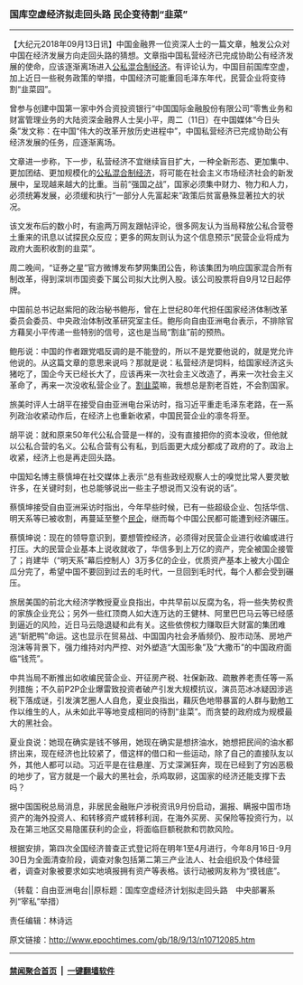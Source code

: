 ### 国库空虚经济拟走回头路 民企变待割“韭菜”
------------------------

<p>【大纪元2018年09月13日讯】中国金融界一位资深人士的一篇文章，触发公众对中国在经济发展方向走回头路的猜想。文章指中国私营经济已完成协助公有经济发展的使命，应该逐渐离场进入<a href="http://www.epochtimes.com/gb/tag/%E5%85%AC%E7%A7%81%E6%B7%B7%E5%90%88%E5%88%B6%E7%BB%8F%E6%B5%8E.html">公私混合制经济</a>。有评论认为，中国目前国库空虚，加上近日一些税务政策的举措，中国经济可能重回毛泽东年代，民营企业将变待割“韭菜园”。</p>
<p>曾参与创建中国第一家中外合资投资银行“中国国际金融股份有限公司”零售业务和财富管理业务的大陆资深金融界人士吴小平，周二（11日）在中国媒体“今日头条”发文称：在中国“伟大的改革开放历史进程中”，中国私营经济已完成协助公有经济发展的任务，应逐渐离场。</p>
<p>文章进一步称，下一步，私营经济不宜继续盲目扩大，一种全新形态、更加集中、更加团结、更加规模化的<a href="http://www.epochtimes.com/gb/tag/%E5%85%AC%E7%A7%81%E6%B7%B7%E5%90%88%E5%88%B6%E7%BB%8F%E6%B5%8E.html">公私混合制经济</a>，将可能在社会主义市场经济社会的新发展中，呈现越来越大的比重。当前“强国之战”，国家必须集中财力、物力和人力，必须统筹发展，必须缓和执行“一部分人先富起来”政策后贫富悬殊显著拉大的状况。</p>
<p>该文发布后的数小时，有逾两万网友跟帖评论，很多网友认为当局释放公私合营卷土重来的讯息以试探民众反应；更多的网友则认为这个信息预示“民营企业将成为政府大面积收割的韭菜”。</p>
<p>周二晚间，“证券之星”官方微博发布梦网集团公告，称该集团为响应国家混合所有制改革，得到深圳市国资委下属公司拟大比例入股。该公司股票将自9月12日起停牌。</p>
<p>中国前总书记赵紫阳的政治秘书鲍彤，曾在上世纪80年代担任国家经济体制改革委员会委员、中央政治体制改革研究室主任。鲍彤向自由亚洲电台表示，不排除官方藉吴小平传递一些特别的信号，这也是当局“割韭”前的预热。</p>
<p>鲍彤说：中国的作者跟党唱反调的是不能登的，所以不是党要他说的，就是党允许他说的。从这篇文章的意思来说吗？那就是说：私营经济是饲料，给国家经济这头猪吃了，国企今天已经长大了，应该再来一次社会主义改造了，再来一次社会主义革命了，再来一次没收私营企业了。<a href="http://www.epochtimes.com/gb/tag/%E5%89%B2%E9%9F%AD%E8%8F%9C.html">割韭菜</a>嘛，我想总是割老百姓，不会割国家。</p>
<p>旅美时评人士胡平在接受自由亚洲电台采访时，指习近平重走毛泽东老路，在一系列政治收紧动作后，在经济上也重新收紧，中国民营企业的凛冬将至。</p>
<p>胡平说：就和原来50年代公私合营是一样的，没有直接把你的资本没收，但他就以公私合营的名义。公私合营有公有私，到后面更大成分都成了政府的了。政治上收紧，经济上也是再走回头路。</p>
<p>中国知名博主蔡慎坤在社交媒体上表示“总有些政经观察人士的嗅觉比常人要灵敏许多，在关键时刻，也总能够说出一些主子想说而又没有说的话”。</p>
<p>蔡慎坤接受自由亚洲采访时指出，今年早些时候，已有一些超级企业、包括华信、明天系等已被收割，再蔓延至整个<a href="http://www.epochtimes.com/gb/tag/%E6%B0%91%E4%BC%81.html">民企</a>，继而每个中国公民都可能遭到经济碾压。</p>
<p>蔡慎坤说：现在的领导意识到，要想管控经济，必须得对民营企业进行收编或进行打压。大的民营企业基本上说收就收了，华信多到上万亿的资产，完全被国企接管了；肖建华（“明天系”幕后控制人）3万多亿的企业，优质资产基本上被大小国企瓜分完了，希望中国不要回到过去的毛时代，一旦回到毛时代，每个人都会受到碾压。</p>
<p>旅居美国的前北大经济学教授夏业良指出，中共早前以反腐为名，将一些失势权贵的家族企业充公；另外一些红顶商人如大连万达的王健林、阿里巴巴马云等已经感到逼近的风险，近日马云隐退疑和此有关。这些依傍权力赚取巨大财富的集团难逃“斩肥鸭”命运。这也显示在贸易战、中国国内社会矛盾频仍、股市动荡、房地产泡沫等背景下，强力维持对内严控、对外塑造“大国形象”及“大撒币”的中国政府面临“钱荒”。</p>
<p>中共当局不断推出如收编民营企业、开征房产税、社保新政、疏散养老责任等一系列措施；不久前P2P企业爆雷致投资者破产引发大规模抗议，演员范冰冰疑因涉逃税下落成谜，引发演艺圈人人自危，夏业良指出，藉灰色地带暴富的人群与勤勉工作以维生的人，从未如此平等地变成相同的待割“韭菜”。而贪婪的政府成为规模最大的黑社会。</p>
<p>夏业良说：她现在确实是钱不够用，她现在确实是想挤油水，她想把民间的油水都挤出来，现在经济也比较紧了，借这样的借口和一些运动，除了自己的直接队友以外，其他人都可以动。习近平是在往悬崖、万丈深渊狂奔，现在已经到了穷凶恶极的地步了，官方就是一个最大的黑社会，杀鸡取卵，这国家的经济还能支撑下去吗？</p>
<p>据中国国税总局消息，非居民金融账户涉税资讯9月份启动，漏报、瞒报中国市场资产的海外投资人、和转移资产或转移利润，在海外买房、买保险等投资行为，以及在第三地区交易隐匿获利的企业，将面临巨额税款和罚款风险。</p>
<p>根据安排，第四次全国经济普查正式登记将在明年1至4月进行，今年8月16日-9月30日为全面清查阶段，调查对象包括第二第三产业法人、社会组织及个体经营者，调查对象被要求如实地填报拥有资产等表格。该行动被网友称为“摸钱底”。</p>
<p>（转载：自由亚洲电台||原标题：国库空虚经济计划拟走回头路　中央部署系列“宰私”举措）</p>
<p>责任编辑：林诗远</p>
<div id="storytop"></div>
<div id="storytext"></div>

原文链接：http://www.epochtimes.com/gb/18/9/13/n10712085.htm


------------------------
#### [禁闻聚合首页](https://github.com/gfw-breaker/banned-news/blob/master/README.md) &nbsp;|&nbsp;  [一键翻墙软件](https://github.com/gfw-breaker/nogfw/blob/master/README.md)